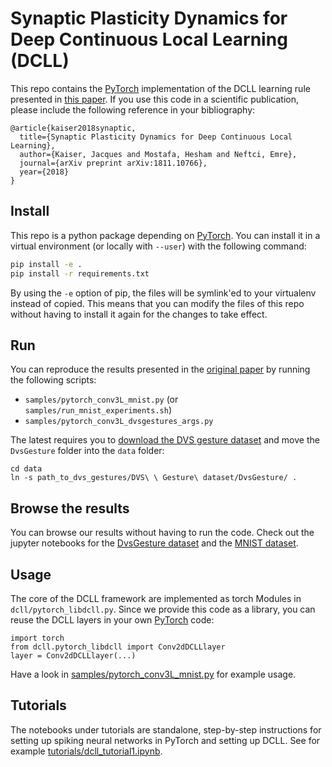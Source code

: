 # Synaptic Plasticity Dynamics for Deep Continuous Local Learning (DCLL)

This repo contains the [PyTorch](https://pytorch.org/) implementation of the DCLL learning rule presented in [this paper](https://arxiv.org/abs/1811.10766).
If you use this code in a scientific publication, please include the following reference in your bibliography:

```
@article{kaiser2018synaptic,
  title={Synaptic Plasticity Dynamics for Deep Continuous Local Learning},
  author={Kaiser, Jacques and Mostafa, Hesham and Neftci, Emre},
  journal={arXiv preprint arXiv:1811.10766},
  year={2018}
}
```

## Install

This repo is a python package depending on [PyTorch](https://pytorch.org/).
You can install it in a virtual environment (or locally with `--user`) with the following command:

```bash
pip install -e .
pip install -r requirements.txt
```

By using the `-e` option of pip, the files will be symlink'ed to your virtualenv instead of copied.
This means that you can modify the files of this repo without having to install it again for the changes to take effect.

## Run

You can reproduce the results presented in the [original paper](https://arxiv.org/abs/1811.10766) by running the following scripts:

* `samples/pytorch_conv3L_mnist.py` (or `samples/run_mnist_experiments.sh`)
* `samples/pytorch_conv3L_dvsgestures_args.py`

The latest requires you to [download the DVS gesture dataset](http://research.ibm.com/dvsgesture/) and move the `DvsGesture` folder into the `data` folder:

```
cd data
ln -s path_to_dvs_gestures/DVS\ \ Gesture\ dataset/DvsGesture/ .
```
## Browse the results

You can browse our results without having to run the code.
Check out the jupyter notebooks for the [DvsGesture dataset](notebooks/plot_dvs_gestures.ipynb) and the [MNIST dataset](notebooks/plot_mnist.ipynb).

## Usage

The core of the DCLL framework are implemented as torch Modules in `dcll/pytorch_libdcll.py`.
Since we provide this code as a library, you can reuse the DCLL layers in your own [PyTorch](https://pytorch.org/) code:

```
import torch
from dcll.pytorch_libdcll import Conv2dDCLLlayer
layer = Conv2dDCLLlayer(...)
```

Have a look in [samples/pytorch_conv3L_mnist.py](samples/pytorch_conv3L_mnist.py) for example usage.

## Tutorials

The notebooks under tutorials are standalone, step-by-step instructions for setting up spiking neural networks in PyTorch and setting up DCLL. See for example [tutorials/dcll_tutorial1.ipynb](tutorials/dcll_tutorial1.ipynb).
